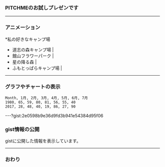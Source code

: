 ### PITCHMEのお試しプレゼンです


---

### アニメーション
*私の好きなキャンプ場

- 道志の森キャンプ場 |
- 館山フラワーパーク |
- 星の降る森 |
- ふもとっぱらキャンプ場 |

---

### グラフやチャートの表示

<canvas data-chart="radar">


    Month, 1月, 2月, 3月, 4月, 5月, 6月, 7月
    1980, 65, 59, 80, 81, 56, 55, 40
    2017, 28, 48, 40, 19, 86, 27, 90


</canvas>

---?gist:2e0598b9e36d9fd3b941e54384d95f06
### gist情報の公開

gistに公開した情報を表示しています。


---

### おわり
